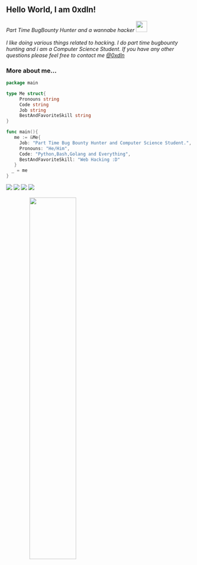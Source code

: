 <h2> Hello World, I am 0xdln! </h2>
<p><em>Part Time BugBounty Hunter and a wannabe hacker <img src="https://media.giphy.com/media/WUlplcMpOCEmTGBtBW/giphy.gif" width="30"><br><br>
I like doing various things related to hacking. I do part time bugbounty hunting and i am a Computer Science Student. If you have any other questions please feel free to contact me <a href="http://twitter.com/0xdln">@0xdln</h1></a>
</em></p>


### More about me...
```go
package main

type Me struct{
     Pronouns string
     Code string
     Job string
     BestAndFavoriteSkill string
}

func main(){
   me := &Me{
     Job: "Part Time Bug Bounty Hunter and Computer Science Student.",
     Pronouns: "He/Him",
     Code: "Python,Bash,Golang and Everything",
     BestAndFavoriteSkill: "Web Hacking :D"
   }
  _ = me
}

```
[![](https://img.shields.io/twitter/follow/0xdln?color=gray&logo=twitter&label=%400xdln&style=flat)](https://twitter.com/0xdln)
[![](https://img.shields.io/github/followers/0xdln1?color=gray&label=%400xdln1&logo=GitHub)](https://github.com/0xdln1)
[![](https://img.shields.io/github/stars/0xdln1?color=gray&logo=GitHub)](https://github.com/0xdln1)
[![](https://img.shields.io/badge/-hackerone-black?logo=hackerone&color=gray&style=flat)](https://hackerone.com/0xdln)
<br>
<br>
<img src="https://github-readme-stats-git-masterrstaa-rickstaa.vercel.app/api?username=0xdln1&show_icons=true&theme=dark" width="50%" style=" text-align: center;">
